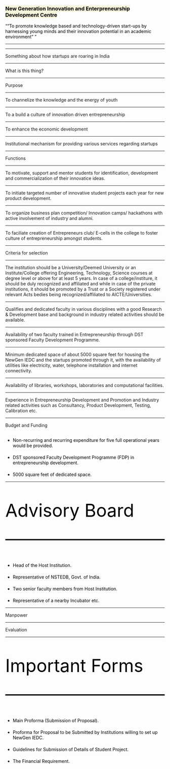 <!-- .slide: data-background="STARTUP.jpg" -->
<b><h3><mark style="background-color: #F7F4DC;"><span style="color:black" style="background-color:grey;">New Generation Innovation and Enterpreneurship Development Centre</span></mark></h3></b>
<q style="color: black">“To promote knowledge based and technology-driven start-ups by harnessing
young minds and their innovation potential in an academic environment” </q>

---

<!-- .slide: data-background="sindia2.jpg" -->

----

<p>Something about how startups are roaring in India</p>

---

<p>What is this thing?</p>

---

<p>Purpose</p>

----

<p>To channelize the knowledge and the energy of youth</p>

----

<p>To a build a culture of innovation driven entrepreneurship</p>

----

<p>To enhance the economic development</p>

----

<p>Institutional mechanism for providing various services regarding startups</p>

---

<p>Functions</p>

----

<p>To motivate, support and mentor students for identification, development and commercialization of their innovatice ideas.</p>

----

<p>To initiate targeted number of innovative student projects each year for new product development.</p>

----

<p>To organize business plan competition/ Innovation camps/ hackathons with active involvement of industry and alumni.</p>

----

<p>To faciliate creation of Entrepreneurs club/ E-cells in the college to foster culture of entrepreneurship amongst students.</p>

---

<p>Criteria for selection</p>

----

<p>The institution should be a University/Deemed University or an Institute/College offering Engineering, Technology, Science courses at degree level or above for at least 5 years. In case of a college/institure, it should be duly recognized and affiliated and while in case of the private institutions, it should be promoted by a Trust or a Society registered under relevant Acts bedies being recognized/affiliated to AICTE/Universities.</p>

----

<p>Qualifies and dedicated faculty in various disciplines with a good Research & Development base and background in industry related activities should be available.</p>

----

<p>Availability of two faculty trained in Entrepreneurship through DST
sponsored Faculty Development Programme. </p>

----

<p>Minimum dedicated space of about 5000 square feet for housing the NewGen
IEDC and the startups promoted through it, with the availability of utilities like electricity, water, telephone installation and internet connectivity. </p>

----

<p>Availability of libraries, workshops, laboratories and computational facilities. </p>

----

<p>Experience in Entrepreneurship Development and Promotion and Industry
related activities such as Consultancy, Product Development, Testing,
Calibration etc. </p>

---

<p>Budget and Funding</p>
<ul style="color:black;">
<li class="fragment" style="margin-top:30px;">Non-recurring and recurring expenditure for five full operational years would be provided.</li>
<li class="fragment" style="margin-top:20px;">DST sponsored Faculty Development Programme (FDP) in entrepreneurship development.</li>
<li class="fragment" style="margin-top:20px;">5000 square feet of dedicated space.</li>
</ul>

---

<div style="border-bottom:4px solid black;"><p style="color:black; font-size:56px;">Advisory Board</p></div>
<ul style="color:black;">
<li style="text-align:left; margin-top:70px;">Head of the Host Institution.</li>
<li  style="text-align:left; margin-top:20px;">Representative of NSTEDB, Govt. of India.</li>
<li style="text-align:left; margin-top:20px;">Two senior faculty members from Host Institution.</li>
<li  style="text-align:left; margin-top:20px;">Representative of a nearby Incubator etc.
</li>
</ul>

---

<p>Manpower</p>

---

<p>Evaluation</p>

---

<div style="color:black; border-bottom: 4px solid black;"><p style="font-size:56px;">Important Forms</p></div>
<ul style="text-align:left; color:black;">
<li style="margin-top:70px;">Main Proforma (Submission of Proposal).</li> 
<li style="margin-top:20px;">Proforma for Proposal to be Submitted by Institutions willing to set up NewGen IEDC.</li> 
<li style="margin-top:20px;">Guidelines for Submission of Details of Student Project.</li> 
<li style="margin-top:20px;">The Financial Requirement.</li> 
</ul>
